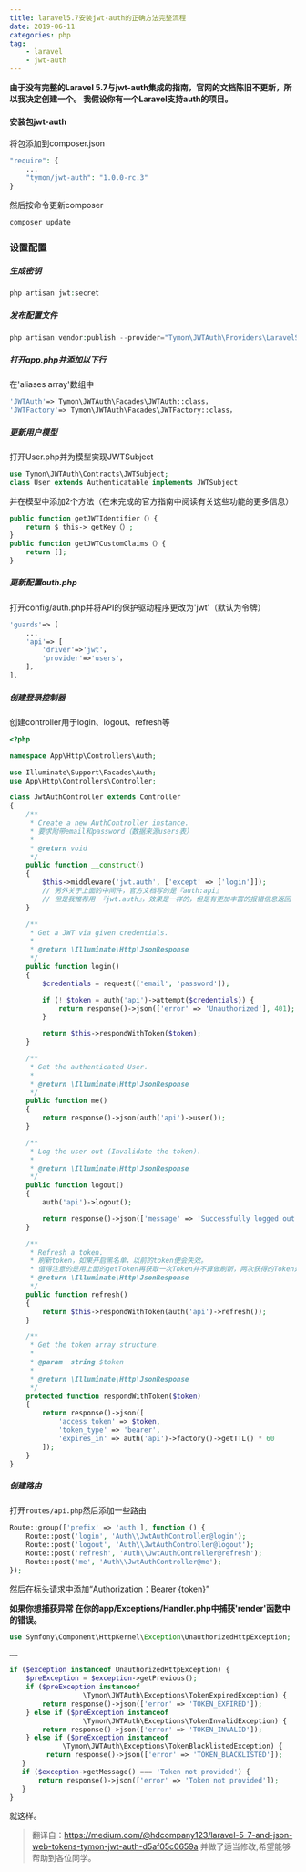 ```yaml
---
title: laravel5.7安装jwt-auth的正确方法完整流程
date: 2019-06-11
categories: php
tag: 
    - laravel
    - jwt-auth
---
```


**由于没有完整的Laravel 5.7与jwt-auth集成的指南，官网的文档陈旧不更新，所以我决定创建一个。
我假设你有一个Laravel支持auth的项目。**

#### 安装包jwt-auth
将包添加到composer.json

```php
"require": {
    ...
    "tymon/jwt-auth": "1.0.0-rc.3"
}
```

然后按命令更新composer
```php
composer update
```

### 设置配置
##### 生成密钥
```php
php artisan jwt:secret
```

##### 发布配置文件
```php
php artisan vendor:publish --provider="Tymon\JWTAuth\Providers\LaravelServiceProvider"
```

##### 打开app.php并添加以下行

在'aliases array'数组中
```php
'JWTAuth'=> Tymon\JWTAuth\Facades\JWTAuth::class，
'JWTFactory'=> Tymon\JWTAuth\Facades\JWTFactory::class，
```

##### 更新用户模型
打开User.php并为模型实现JWTSubject

```php
use Tymon\JWTAuth\Contracts\JWTSubject;
class User extends Authenticatable implements JWTSubject
```
并在模型中添加2个方法（在未完成的官方指南中阅读有关这些功能的更多信息）
```php
public function getJWTIdentifier（）{
    return $ this-> getKey（）;
}
public function getJWTCustomClaims（）{
    return [];
}
```

##### 更新配置auth.php
打开config/auth.php并将API的保护驱动程序更改为'jwt'（默认为令牌）
```php
'guards'=> [ 
    ...
    'api'=> [
        'driver'=>'jwt'，
        'provider'=>'users'，
    ]，
]，
```

##### 创建登录控制器
创建controller用于login、logout、refresh等

```php
<?php

namespace App\Http\Controllers\Auth;

use Illuminate\Support\Facades\Auth;
use App\Http\Controllers\Controller;

class JwtAuthController extends Controller
{
    /**
     * Create a new AuthController instance.
     * 要求附带email和password（数据来源users表）
     *
     * @return void
     */
    public function __construct()
    {
        $this->middleware('jwt.auth', ['except' => ['login']]);
        // 另外关于上面的中间件，官方文档写的是『auth:api』
        // 但是我推荐用 『jwt.auth』，效果是一样的，但是有更加丰富的报错信息返回
    }

    /**
     * Get a JWT via given credentials.
     *
     * @return \Illuminate\Http\JsonResponse
     */
    public function login()
    {
        $credentials = request(['email', 'password']);

        if (! $token = auth('api')->attempt($credentials)) {
            return response()->json(['error' => 'Unauthorized'], 401);
        }

        return $this->respondWithToken($token);
    }

    /**
     * Get the authenticated User.
     *
     * @return \Illuminate\Http\JsonResponse
     */
    public function me()
    {
        return response()->json(auth('api')->user());
    }

    /**
     * Log the user out (Invalidate the token).
     *
     * @return \Illuminate\Http\JsonResponse
     */
    public function logout()
    {
        auth('api')->logout();

        return response()->json(['message' => 'Successfully logged out']);
    }

    /**
     * Refresh a token.
     * 刷新token，如果开启黑名单，以前的token便会失效。
     * 值得注意的是用上面的getToken再获取一次Token并不算做刷新，两次获得的Token是并行的，即两个都可用。
     * @return \Illuminate\Http\JsonResponse
     */
    public function refresh()
    {
        return $this->respondWithToken(auth('api')->refresh());
    }

    /**
     * Get the token array structure.
     *
     * @param  string $token
     *
     * @return \Illuminate\Http\JsonResponse
     */
    protected function respondWithToken($token)
    {
        return response()->json([
            'access_token' => $token,
            'token_type' => 'bearer',
            'expires_in' => auth('api')->factory()->getTTL() * 60
        ]);
    }
}
```
##### 创建路由
打开`routes/api.php`然后添加一些路由

```php
Route::group(['prefix' => 'auth'], function () {
    Route::post('login', 'Auth\\JwtAuthController@login');
    Route::post('logout', 'Auth\\JwtAuthController@logout');
    Route::post('refresh', 'Auth\\JwtAuthController@refresh');
    Route::post('me', 'Auth\\JwtAuthController@me');
});
```
然后在标头请求中添加“Authorization：Bearer {token}”

**如果你想捕获异常
在你的app/Exceptions/Handler.php中捕获'render'函数中的错误。**

```php
use Symfony\Component\HttpKernel\Exception\UnauthorizedHttpException;

……

if ($exception instanceof UnauthorizedHttpException) {
    $preException = $exception->getPrevious();
    if ($preException instanceof
                  \Tymon\JWTAuth\Exceptions\TokenExpiredException) {
        return response()->json(['error' => 'TOKEN_EXPIRED']);
    } else if ($preException instanceof
                  \Tymon\JWTAuth\Exceptions\TokenInvalidException) {
        return response()->json(['error' => 'TOKEN_INVALID']);
    } else if ($preException instanceof
             \Tymon\JWTAuth\Exceptions\TokenBlacklistedException) {
         return response()->json(['error' => 'TOKEN_BLACKLISTED']);
   }
   if ($exception->getMessage() === 'Token not provided') {
       return response()->json(['error' => 'Token not provided']);
   }
}

```
就这样。


> 翻译自：https://medium.com/@hdcompany123/laravel-5-7-and-json-web-tokens-tymon-jwt-auth-d5af05c0659a
> 并做了适当修改,希望能够帮助到各位同学。